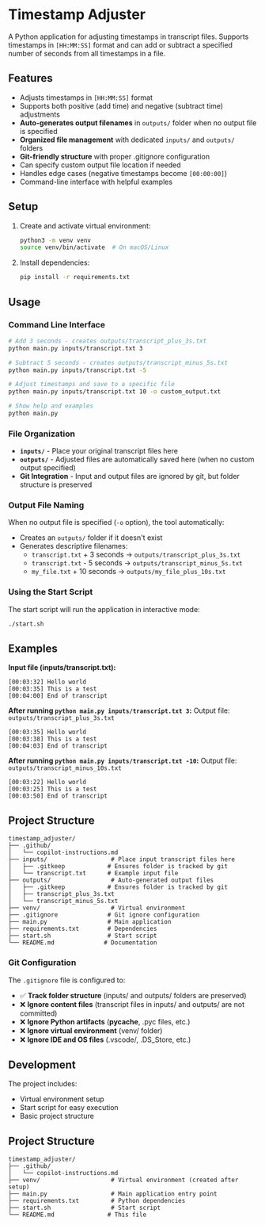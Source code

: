 # Timestamp Adjuster

A Python application for adjusting timestamps in transcript files. Supports timestamps in `[HH:MM:SS]` format and can add or subtract a specified number of seconds from all timestamps in a file.

## Features

- Adjusts timestamps in `[HH:MM:SS]` format
- Supports both positive (add time) and negative (subtract time) adjustments
- **Auto-generates output filenames** in `outputs/` folder when no output file is specified
- **Organized file management** with dedicated `inputs/` and `outputs/` folders
- **Git-friendly structure** with proper .gitignore configuration
- Can specify custom output file location if needed
- Handles edge cases (negative timestamps become `[00:00:00]`)
- Command-line interface with helpful examples

## Setup

1. Create and activate virtual environment:
   ```bash
   python3 -m venv venv
   source venv/bin/activate  # On macOS/Linux
   ```

2. Install dependencies:
   ```bash
   pip install -r requirements.txt
   ```

## Usage

### Command Line Interface

```bash
# Add 3 seconds - creates outputs/transcript_plus_3s.txt
python main.py inputs/transcript.txt 3

# Subtract 5 seconds - creates outputs/transcript_minus_5s.txt  
python main.py inputs/transcript.txt -5

# Adjust timestamps and save to a specific file
python main.py inputs/transcript.txt 10 -o custom_output.txt

# Show help and examples
python main.py
```

### File Organization

- **`inputs/`** - Place your original transcript files here
- **`outputs/`** - Adjusted files are automatically saved here (when no custom output specified)
- **Git Integration** - Input and output files are ignored by git, but folder structure is preserved

### Output File Naming

When no output file is specified (`-o` option), the tool automatically:
- Creates an `outputs/` folder if it doesn't exist
- Generates descriptive filenames:
  - `transcript.txt` + 3 seconds → `outputs/transcript_plus_3s.txt`
  - `transcript.txt` - 5 seconds → `outputs/transcript_minus_5s.txt`
  - `my_file.txt` + 10 seconds → `outputs/my_file_plus_10s.txt`

### Using the Start Script

The start script will run the application in interactive mode:
```bash
./start.sh
```

## Examples

**Input file (inputs/transcript.txt):**
```
[00:03:32] Hello world
[00:03:35] This is a test
[00:04:00] End of transcript
```

**After running `python main.py inputs/transcript.txt 3`:**
Output file: `outputs/transcript_plus_3s.txt`
```
[00:03:35] Hello world
[00:03:38] This is a test
[00:04:03] End of transcript
```

**After running `python main.py inputs/transcript.txt -10`:**
Output file: `outputs/transcript_minus_10s.txt`
```
[00:03:22] Hello world
[00:03:25] This is a test
[00:03:50] End of transcript
```

## Project Structure

```
timestamp_adjuster/
├── .github/
│   └── copilot-instructions.md
├── inputs/                  # Place input transcript files here
│   ├── .gitkeep            # Ensures folder is tracked by git
│   └── transcript.txt      # Example input file
├── outputs/                 # Auto-generated output files
│   ├── .gitkeep            # Ensures folder is tracked by git
│   ├── transcript_plus_3s.txt
│   └── transcript_minus_5s.txt
├── venv/                    # Virtual environment
├── .gitignore              # Git ignore configuration
├── main.py                 # Main application
├── requirements.txt        # Dependencies
├── start.sh                # Start script
└── README.md              # Documentation
```

### Git Configuration

The `.gitignore` file is configured to:
- ✅ **Track folder structure** (inputs/ and outputs/ folders are preserved)
- ❌ **Ignore content files** (transcript files in inputs/ and outputs/ are not committed)
- ❌ **Ignore Python artifacts** (__pycache__, .pyc files, etc.)
- ❌ **Ignore virtual environment** (venv/ folder)
- ❌ **Ignore IDE and OS files** (.vscode/, .DS_Store, etc.)

## Development

The project includes:
- Virtual environment setup
- Start script for easy execution
- Basic project structure

## Project Structure

```
timestamp_adjuster/
├── .github/
│   └── copilot-instructions.md
├── venv/                    # Virtual environment (created after setup)
├── main.py                  # Main application entry point
├── requirements.txt         # Python dependencies
├── start.sh                 # Start script
└── README.md               # This file
```
